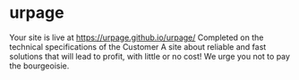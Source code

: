 # urpage
Your site is live at https://urpage.github.io/urpage/
Completed on the technical specifications of the Customer
A site about reliable and fast solutions that will lead to profit, with little or no cost! We urge you not to pay the bourgeoisie.
